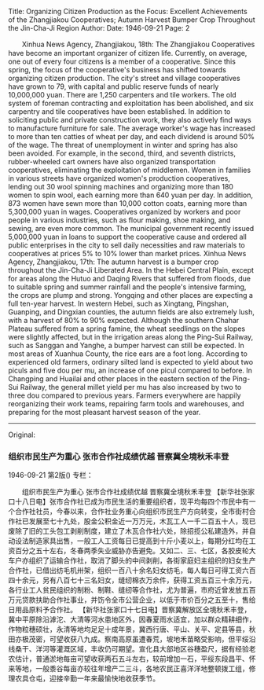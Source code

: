 Title: Organizing Citizen Production as the Focus: Excellent Achievements of the Zhangjiakou Cooperatives; Autumn Harvest Bumper Crop Throughout the Jin-Cha-Ji Region
Author:
Date: 1946-09-21
Page: 2

　　Xinhua News Agency, Zhangjiakou, 18th: The Zhangjiakou Cooperatives have become an important organizer of citizen life. Currently, on average, one out of every four citizens is a member of a cooperative. Since this spring, the focus of the cooperative's business has shifted towards organizing citizen production. The city's street and village cooperatives have grown to 79, with capital and public reserve funds of nearly 10,000,000 yuan. There are 1,250 carpenters and tile workers. The old system of foreman contracting and exploitation has been abolished, and six carpentry and tile cooperatives have been established. In addition to soliciting public and private construction work, they also actively find ways to manufacture furniture for sale. The average worker's wage has increased to more than ten catties of wheat per day, and each dividend is around 50% of the wage. The threat of unemployment in winter and spring has also been avoided. For example, in the second, third, and seventh districts, rubber-wheeled cart owners have also organized transportation cooperatives, eliminating the exploitation of middlemen. Women in families in various streets have organized women's production cooperatives, lending out 30 wool spinning machines and organizing more than 180 women to spin wool, each earning more than 640 yuan per day. In addition, 873 women have sewn more than 10,000 cotton coats, earning more than 5,300,000 yuan in wages. Cooperatives organized by workers and poor people in various industries, such as flour making, shoe making, and sewing, are even more common. The municipal government recently issued 5,000,000 yuan in loans to support the cooperative cause and ordered all public enterprises in the city to sell daily necessities and raw materials to cooperatives at prices 5% to 10% lower than market prices.
    Xinhua News Agency, Zhangjiakou, 17th: The autumn harvest is a bumper crop throughout the Jin-Cha-Ji Liberated Area. In the Hebei Central Plain, except for areas along the Hutuo and Daqing Rivers that suffered from floods, due to suitable spring and summer rainfall and the people's intensive farming, the crops are plump and strong. Yongqing and other places are expecting a full ten-year harvest. In western Hebei, such as Xingtang, Pingshan, Guanping, and Dingxian counties, the autumn fields are also extremely lush, with a harvest of 80% to 90% expected. Although the southern Chahar Plateau suffered from a spring famine, the wheat seedlings on the slopes were slightly affected, but in the irrigation areas along the Ping-Sui Railway, such as Sanggan and Yanghe, a bumper harvest can still be expected. In most areas of Xuanhua County, the rice ears are a foot long. According to experienced old farmers, ordinary silted land is expected to yield about two piculs and five dou per mu, an increase of one picul compared to before. In Changping and Huailai and other places in the eastern section of the Ping-Sui Railway, the general millet yield per mu has also increased by two to three dou compared to previous years. Farmers everywhere are happily reorganizing their work teams, repairing farm tools and warehouses, and preparing for the most pleasant harvest season of the year.



<hr /> 

Original: 


### 组织市民生产为重心  张市合作社成绩优越  晋察冀全境秋禾丰登

1946-09-21
第2版()
专栏：

　　组织市民生产为重心
    张市合作社成绩优越
    晋察冀全境秋禾丰登
    【新华社张家口十八日电】张市合作社已成为市民生活的重要组织者，现平均每四个市民中有一个合作社社员，今春以来，合作社业务重心向组织市民生产方向转变，全市街村合作社已发展至七十九处，股金公积金近一万万元，木瓦工人一千二百五十人，现已废除了旧的工头包工剥削制度，建立了木瓦合作社六处，除招揽公私建造外，并自动设法制造家具出售，一般工人工资每日已提高到十斤小麦以上，每期分红均在工资百分之五十左右，冬春两季失业威胁亦告避免。又如二、三、七区，各胶皮轮大车户亦组织了运输合作社，取消了脚头的中间剥削，各街家庭妇主组织的妇女生产合作社，已借出纺毛机卅架，组织一百八十余名妇女纺毛，每人每日可得工资六百四十余元，另有八百七十三名妇女，缝纫棉衣万余件，获得工资五百三十余万元，各行业工人贫民组织的制粉、制鞋、缝纫等合作社，尤为普遍，市府近曾发放五百万元贷款扶助合作社事业，并饬令全市公营企业，以低于市价百分之五至十，售给日用品原料予合作社。
    【新华社张家口十七日电】晋察冀解放区全境秋禾丰登，冀中平原除沿滹沱、大清等河水患地区外，因春夏雨水适宜，加以群众精耕细作，作物粒穗硕壮，永清等地均足足十成年景，冀西行唐、平山、关平、定县等县，秋田亦极茂密，可望收获八九成。察南高原虽遭春荒，坡地禾苗略受影响，但平绥沿线桑干、洋河等灌溉区域，丰收仍可期望。宣化县大部地区谷穗盈尺，据有经验老农估计，普通淤地每亩可望收获两石五斗左右，较前增加一石，平绥东段昌平、怀来等地，一般黍谷每亩亦较往年增产二三斗，各地农民正喜洋洋地整顿拨工组，修理农具仓屯，迎接辛勤一年来最愉快地收获季节。
